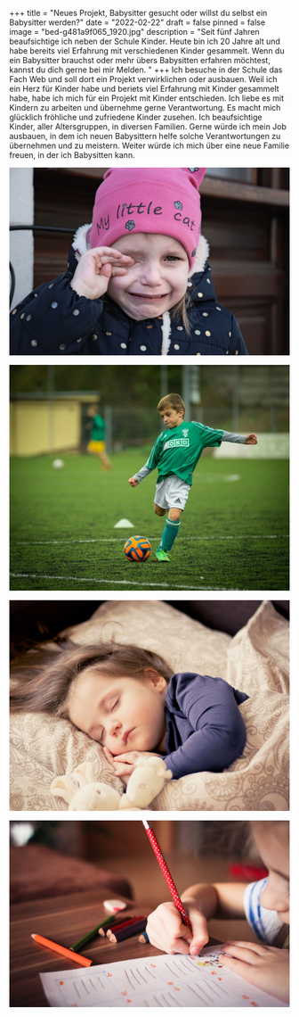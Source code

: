 +++
title = "Neues Projekt, Babysitter gesucht oder willst du selbst ein Babysitter werden?"
date = "2022-02-22"
draft = false
pinned = false
image = "bed-g481a9f065_1920.jpg"
description = "Seit fünf Jahren beaufsichtige ich neben der Schule Kinder. Heute bin ich 20 Jahre alt und habe bereits viel Erfahrung mit verschiedenen Kinder gesammelt. Wenn du ein Babysitter brauchst oder mehr übers Babysitten erfahren möchtest, kannst du dich gerne bei mir Melden. "
+++
Ich  besuche in der Schule das Fach Web und soll dort ein Projekt verwirklichen oder ausbauen. Weil ich ein Herz für Kinder habe und beriets viel Erfahrung mit Kinder gesammelt habe, habe ich mich für ein Projekt mit Kinder entschieden. Ich liebe es mit Kindern zu arbeiten und übernehme gerne Verantwortung. Es macht mich glücklich fröhliche und zufriedene Kinder zusehen. Ich beaufsichtige Kinder, aller Altersgruppen, in diversen Familien. Gerne würde ich mein Job ausbauen, in dem ich neuen Babysittern helfe solche Verantwortungen zu übernehmen und zu meistern. Weiter würde ich  mich über eine neue Familie freuen, in der ich Babysitten kann. 

![Es kommt vor, dass Kinder unzufrieden sind und weinen. Auf solche Situationen reagiere ich gelassen und höre ihnen zu. Trösten und Ablenkung hilft meistens :) Wenn Kinder ihre Eltern oft vermissen, ist es wichtig auch mit den Eltern zusprechen um zusammen eine Lösung zu finden. Die Kinder sollen nicht unglücklich sein, wenn der Babysitter kommt.  ](baby-g66335b9fb_1920.jpg "Oh oh, da ist jemand traurig")

![Ziel ist es immer Spass zu haben, die Kinder sollen Freude haben, wenn der Babysitter kommt. Am Tag spiele ich gerne mit den Kindern drinnen und draussen. Ich kann jegliche Aktivitäten mitmachen und passe mich gerne den Wünschen der Kinder an. ](child-gc1564737c_1280.jpg "Spiel und Spass")

![Für Kinde ist es oft schwer ohne Eltern schlafen zu gehen, deshalb mache ich mit ihnen die gewohnten Rituals oder erfinde neue. Ich versuche so gut wie möglich auf die Wünsche der Kinder einzugehen. ](baby-g366d2307c_1920.jpg "Schlafen und Rituals")



![Ich mache bei Bedarf gerne mit den Kinder Hausaufgaben oder lerne mit ihnen. ](child-ge4d06fd99_1920.jpg "Hausaufgaben und lernen ")